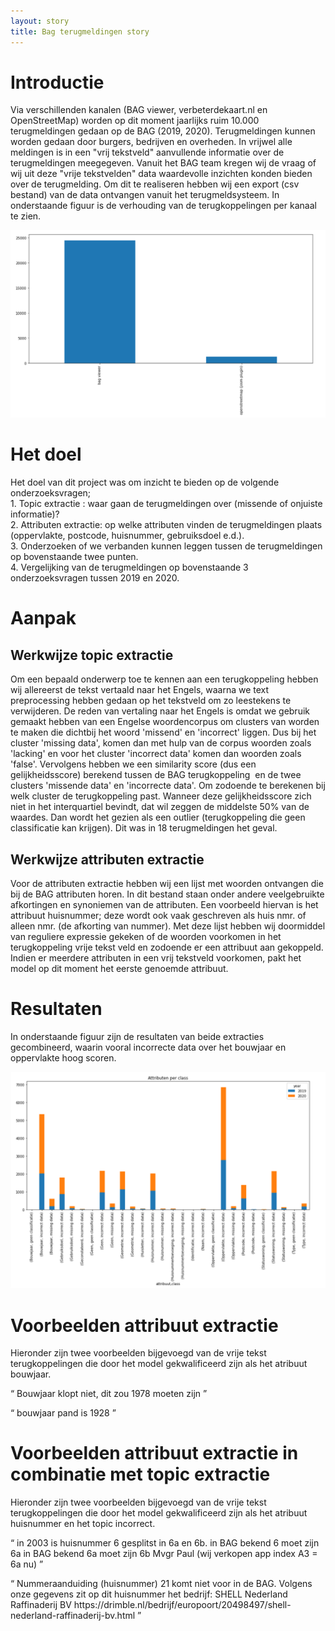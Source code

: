 ```yaml
---
layout: story
title: Bag terugmeldingen story
---
```


<h1>Introductie</h1>

<p>Via verschillenden kanalen (BAG viewer, verbeterdekaart.nl en OpenStreetMap) worden op dit moment jaarlijks ruim 10.000 terugmeldingen gedaan op de BAG (2019, 2020). Terugmeldingen kunnen worden gedaan door burgers, bedrijven en overheden. In vrijwel alle meldingen is in een "vrij tekstveld" aanvullende informatie over de terugmeldingen meegegeven. Vanuit het BAG team kregen wij de vraag of wij uit deze "vrije tekstvelden" data waardevolle inzichten konden bieden over de terugmelding. Om dit te realiseren hebben wij een export (csv bestand) van de data ontvangen vanuit het terugmeldsysteem. In onderstaande figuur is de verhouding van de terugkoppelingen per kanaal te zien.</p>

![terugmeldingen](/assets/images/BAG_resultaten1.jpg)

<h1>Het doel</h1>

<p>Het doel van dit project was om inzicht te bieden op de volgende onderzoeksvragen;
<br>
1.	Topic extractie : waar gaan de terugmeldingen over (missende of onjuiste informatie)?
<br>
2.	Attributen extractie: op welke attributen vinden de terugmeldingen plaats (oppervlakte, postcode, huisnummer, gebruiksdoel e.d.).
<br>
3.	Onderzoeken of we verbanden kunnen leggen tussen de terugmeldingen op bovenstaande twee punten.
<br>
4.	Vergelijking van de terugmeldingen op bovenstaande 3 onderzoeksvragen tussen 2019 en 2020.
</p>

<h1>Aanpak</h1>

<h2>Werkwijze topic extractie</h2>
<p>
Om een bepaald onderwerp toe te kennen aan een terugkoppeling hebben wij allereerst de tekst vertaald naar het Engels, waarna we text preprocessing hebben gedaan op het tekstveld om zo leestekens te verwijderen. De reden van vertaling naar het Engels is omdat we gebruik gemaakt hebben van een Engelse woordencorpus om clusters van worden te maken die dichtbij het woord 'missend' en 'incorrect' liggen. Dus bij het cluster 'missing data', komen dan met hulp van de corpus woorden zoals 'lacking' en voor het cluster 'incorrect data' komen dan woorden zoals 'false'. Vervolgens hebben we een similarity score (dus een gelijkheidsscore) berekend tussen de BAG terugkoppeling  en de twee clusters 'missende data' en 'incorrecte data'. Om zodoende te berekenen bij welk cluster de terugkoppeling past. Wanneer deze gelijkheidsscore zich niet in het interquartiel bevindt, dat wil zeggen de middelste 50% van de waardes. Dan wordt het gezien als een outlier (terugkoppeling die geen classificatie kan krijgen). Dit was in 18 terugmeldingen het geval. 
</p>

<h2>Werkwijze attributen extractie</h2>
<p>
Voor de attributen extractie hebben wij een lijst met woorden ontvangen die bij de BAG attributen horen. In dit bestand staan onder andere veelgebruikte afkortingen en synoniemen van de attributen. Een voorbeeld hiervan is het attribuut huisnummer; deze wordt ook vaak geschreven als huis nmr. of alleen nmr. (de afkorting van nummer). Met deze lijst hebben wij doormiddel van reguliere expressie gekeken of de woorden voorkomen in het terugkoppeling vrije tekst veld en zodoende er een attribuut aan gekoppeld. Indien er meerdere attributen in een vrij tekstveld voorkomen, pakt het model op dit moment het eerste genoemde attribuut. 
</p>

<h1>Resultaten</h1>
<p>
In onderstaande figuur zijn de resultaten van beide extracties gecombineerd, waarin vooral incorrecte data over het bouwjaar en oppervlakte hoog scoren.
</p>

![terugmeldingen_bag](/assets/images/BAG_resultaten.jpg)

<h1>Voorbeelden attribuut extractie</h1>
<p>
Hieronder zijn twee voorbeelden bijgevoegd van de vrije tekst terugkoppelingen die door het model gekwalificeerd zijn als het atribuut bouwjaar.
</p>
<div class="textbox" markdown="1">
<p><q>
Bouwjaar klopt niet, dit zou 1978 moeten zijn
</q></p>
<p><q>
bouwjaar pand is 1928
</q></p>
</div>

 <h1>Voorbeelden attribuut extractie in combinatie met topic extractie</h1>
<p>
Hieronder zijn twee voorbeelden bijgevoegd van de vrije tekst terugkoppelingen die door het model gekwalificeerd zijn als het atribuut huisnummer en het topic incorrect.
</p>
<div class="textbox" markdown="1">
<p><q>
in 2003 is huisnummer 6 gesplitst in 6a en 6b.
in BAG bekend 6 moet zijn 6a
in BAG bekend 6a moet zijn 6b
Mvgr Paul 
(wij verkopen app index A3 = 6a nu)
</q></p>
<p><q>
Nummeraanduiding (huisnummer) 21 komt niet voor in de BAG.
Volgens onze gegevens zit op dit huisnummer het bedrijf:
SHELL Nederland Raffinaderij BV
https://drimble.nl/bedrijf/europoort/20498497/shell-nederland-raffinaderij-bv.html
</q></p>
</div>